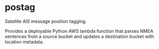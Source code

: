 
# postag

Satellite AIS message position tagging.

Provides a deployable Python AWS lambda function that parses NMEA sentences from a source bucket and updates a destination bucket with location metadata.
